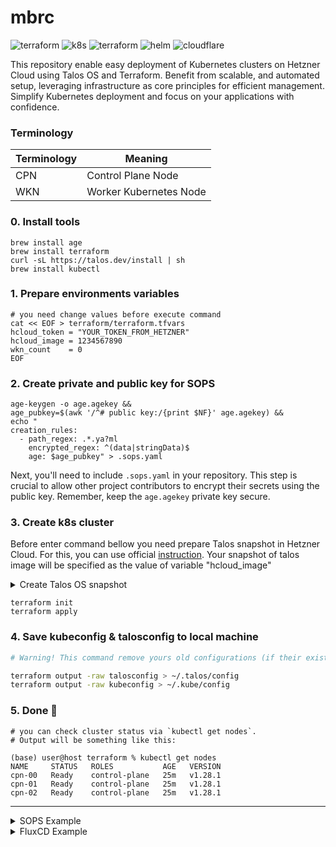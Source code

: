 # mbrc

![terraform](https://img.shields.io/badge/Hetzner-D50C2D?style=for-the-badge&logo=hetzner&logoColor=white)
![k8s](https://img.shields.io/badge/kubernetes%20-%23326ce5.svg?&style=for-the-badge&logo=kubernetes&logoColor=white)
![terraform](https://img.shields.io/badge/terraform%20-%235835CC.svg?&style=for-the-badge&logo=terraform&logoColor=white)
![helm](https://img.shields.io/badge/Helm-0F1689?style=for-the-badge&logo=Helm&labelColor=0F1689)
![cloudflare](https://img.shields.io/badge/Cloudflare-F38020?style=for-the-badge&logo=Cloudflare&logoColor=white)

This repository enable easy deployment of Kubernetes clusters on Hetzner Cloud using Talos OS and Terraform. Benefit
from
scalable, and automated setup, leveraging infrastructure as core principles for efficient management. Simplify
Kubernetes deployment and focus on your applications with confidence.

### Terminology

| Terminology | Meaning                |
| ----------- | ---------------------- |
| CPN         | Control Plane Node     |
| WKN         | Worker Kubernetes Node |

### 0. Install tools

```shell
brew install age
brew install terraform
curl -sL https://talos.dev/install | sh
brew install kubectl
```

### 1. Prepare environments variables

```shell
# you need change values before execute command
cat << EOF > terraform/terraform.tfvars
hcloud_token = "YOUR_TOKEN_FROM_HETZNER"
hcloud_image = 1234567890
wkn_count    = 0
EOF
```

### 2. Create private and public key for SOPS

```shell
age-keygen -o age.agekey &&
age_pubkey=$(awk '/^# public key:/{print $NF}' age.agekey) &&
echo "
creation_rules:
  - path_regex: .*.ya?ml
    encrypted_regex: ^(data|stringData)$
    age: $age_pubkey" > .sops.yaml
```

Next, you'll need to include `.sops.yaml` in your repository. This step is crucial to allow other project contributors
to encrypt their secrets using the public key. Remember, keep the `age.agekey` private key secure.

### 3. Create k8s cluster

Before enter command bellow you need prepare Talos snapshot in Hetzner Cloud. For this, you can use
official [instruction](https://www.talos.dev/v1.9/talos-guides/install/cloud-platforms/hetzner/#rescue-mode).
Your snapshot of talos image will be specified as the value of variable "hcloud_image" 

<details>
<summary>Create Talos OS snapshot</summary>

```shell
# create an x86 server and connect to it via ssh, then run:
cd /tmp
wget -O /tmp/talos.raw.xz https://factory.talos.dev/image/1c924f0d41b37542e63612149946f0a62094ea88e1e0e3ae93a15246625e6775/v1.9.3/hcloud-amd64.raw.xz
xz -d -c /tmp/talos.raw.xz | dd of=/dev/sda && sync
shutdown -h now
```

</details>

```shell
terraform init
terraform apply
```

### 4. Save kubeconfig & talosconfig to local machine

```bash
# Warning! This command remove yours old configurations (if their exists)

terraform output -raw talosconfig > ~/.talos/config
terraform output -raw kubeconfig > ~/.kube/config
```

### 5. Done 🎉

```shell
# you can check cluster status via `kubectl get nodes`.
# Output will be something like this:

(base) user@host terraform % kubectl get nodes
NAME     STATUS   ROLES           AGE   VERSION
cpn-00   Ready    control-plane   25m   v1.28.1
cpn-01   Ready    control-plane   25m   v1.28.1
cpn-02   Ready    control-plane   25m   v1.28.1
```

---

<details>
<summary>SOPS Example</summary>

```yaml
# db-auth.yaml
apiVersion: v1
kind: Secret
metadata:
  name: db-auth
  namespace: default
type: Opaque
data:
  DB_NAME: cG9zdGdyZXM=
  DB_HOST: MTI3LjAuMC4x
  DB_PORT: NTQzMg==
  DB_USERNAME: cG9zdGdyZXM=
  DB_PASSWORD: c3VwZXJTZWNyZXRQYXNzb3dyZA==
```

```shell
# You can encrypt any files by using the .sops.yaml file.
sops -e -i db-auth.yaml

# You can decrypt it only if you have the age.agekey file.
export SOPS_AGE_KEY_FILE=age.agekey
sops -i -d db-auth.yaml.yaml
```

</details>

<details>
<summary>FluxCD Example</summary>

```shell

export GITHUB_TOKEN=ghp-xyz
flux bootstrap github --owner=ownerName --repository=mbrc --path=kubernetes/flux
```

```shell
export GITLAB_TOKEN=glpat-xyz
flux bootstrap gitlab --owner=groupName --repository=mbrc --path=kubernetes/flux
```

</details>
